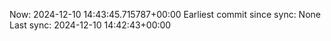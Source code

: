 Now: 2024-12-10 14:43:45.715787+00:00 Earliest commit since sync: None Last sync: 2024-12-10 14:42:43+00:00
